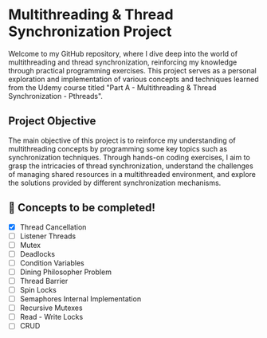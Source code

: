 # Multithreading & Thread Synchronization Project

Welcome to my GitHub repository, where I dive deep into the world of multithreading and thread synchronization, reinforcing my knowledge through practical programming exercises. This project serves as a personal exploration and implementation of various concepts and techniques learned from the Udemy course titled "Part A - Multithreading & Thread Synchronization - Pthreads".



## Project Objective

The main objective of this project is to reinforce my understanding of multithreading concepts by programming some key topics such as synchronization techniques. Through hands-on coding exercises, I aim to grasp the intricacies of thread synchronization, understand the challenges of managing shared resources in a multithreaded environment, and explore the solutions provided by different synchronization mechanisms.


## 🚀 Concepts to be completed!
- [x] Thread Cancellation 
- [ ] Listener Threads
- [ ] Mutex
- [ ] Deadlocks
- [ ] Condition Variables
- [ ] Dining Philosopher Problem
- [ ] Thread Barrier
- [ ] Spin Locks
- [ ] Semaphores Internal Implementation
- [ ] Recursive Mutexes
- [ ] Read - Write Locks
- [ ] CRUD
